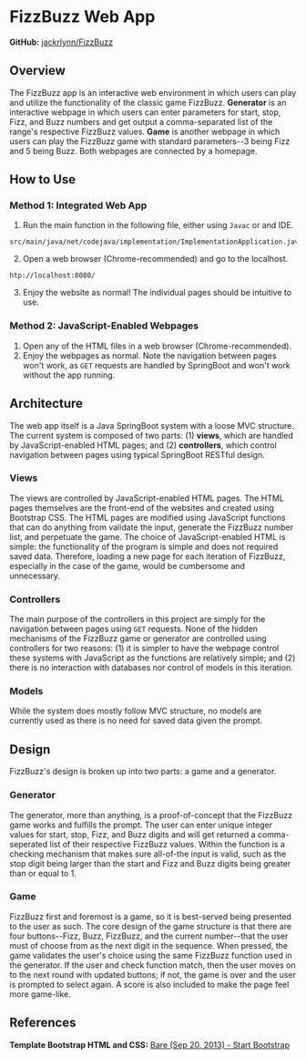# FizzBuzz Web App
<b>GitHub:</b> [jackrlynn/FizzBuzz](https://github.com/jackrlynn/FizzBuzz)
## Overview
The FizzBuzz app is an interactive web environment in which users can play and utilize the functionality of the classic
game FizzBuzz. <b>Generator</b> is an interactive webpage in which users can enter parameters for start, stop, Fizz, and
Buzz numbers and get output a comma-separated list of the range's respective FizzBuzz values. <b>Game</b> is another webpage
in which users can play the FizzBuzz game with standard parameters--3 being Fizz and 5 being Buzz. Both webpages are 
connected by a homepage.
## How to Use
### Method 1: Integrated Web App
1. Run the main function in the following file, either using `Javac` or and IDE.<br>
```
src/main/java/net/codejava/implementation/ImplementationApplication.java
```
2. Open a web browser (Chrome-recommended) and go to the localhost.
```
htp://localhost:8080/
```
3. Enjoy the website as normal! The individual pages should be intuitive to use.
### Method 2: JavaScript-Enabled Webpages
1. Open any of the HTML files in a web browser (Chrome-recommended).
2. Enjoy the webpages as normal. Note the navigation between pages won't work, as `GET` requests are handled by SpringBoot
and won't work without the app running.
## Architecture
The web app itself is a Java SpringBoot system with a loose MVC structure. The current system is composed of two parts: (1) 
<b>views</b>, which are handled by JavaScript-enabled HTML pages; and (2) <b>controllers</b>, which control navigation
between pages using typical SpringBoot RESTful design.
### Views
The views are controlled by JavaScript-enabled HTML pages. The HTML pages themselves are the front-end of the websites and
created using Bootstrap CSS. The HTML pages are modified using JavaScript functions that can do anything from validate the input,
generate the FizzBuzz number list, and perpetuate the game. The choice of JavaScript-enabled HTML is simple: the functionality
of the program is simple and does not required saved data. Therefore, loading a new page for each iteration of FizzBuzz,
especially in the case of the game, would be cumbersome and unnecessary.
### Controllers
The main purpose of the controllers in this project are simply for the navigation between pages using `GET` requests. None
of the hidden mechanisms of the FizzBuzz game or generator are controlled using controllers for two reasons: (1) it is simpler
to have the webpage control these systems with JavaScript as the functions are relatively simple; and (2) there is no 
interaction with databases nor control of models in this iteration.
### Models
While the system does mostly follow MVC structure, no models are currently used as there is no need for saved data given
the prompt.
## Design
FizzBuzz's design is broken up into two parts: a game and a generator.
### Generator
The generator, more than anything, is a proof-of-concept that the FizzBuzz game works and fulfills the prompt. The user
can enter unique integer values for start, stop, Fizz, and Buzz digits and will get returned a comma-seperated list of their
respective FizzBuzz values. Within the function is a checking mechanism that makes sure all-of-the input is valid, such as the
stop digit being larger than the start and Fizz and Buzz digits being greater than or equal to 1.
### Game
FizzBuzz first and foremost is a game, so it is best-served being presented to the user as such. The core design of the 
game structure is that there are four buttons--Fizz, Buzz, FizzBuzz, and the current number--that the user must of choose
from as the next digit in the sequence. When pressed, the game validates the user's choice using the same FizzBuzz function
used in the generator. If the user and check function match, then the user moves on to the next round with updated buttons;
if not, the game is over and the user is prompted to select again. A score is also included to make the page feel more game-like.
## References
<b>Template Bootstrap HTML and CSS:</b> [Bare (Sep 20, 2013) - Start Bootstrap](https://startbootstrap.com/template/bare)